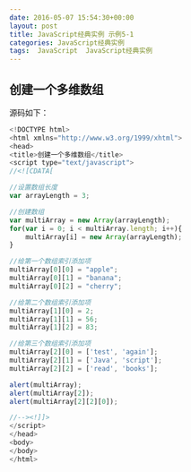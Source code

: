 ```yaml
---
date: 2016-05-07 15:54:30+00:00
layout: post
title: JavaScript经典实例 示例5-1
categories: JavaScript经典实例
tags:  JavaScript  JavaScript经典实例
---
```


创建一个多维数组
----------------

<html xmlns="http://www.w3.org/1999/xhtml">
<head>
<title>创建一个多维数组</title>
<script type="text/javascript">
//<![CDATA[

//设置数组长度
var arrayLength = 3;

//创建数组
var multiArray = new Array(arrayLength);
for(var i = 0; i < multiArray.length; i++){
    multiArray[i] = new Array(arrayLength);
}

//给第一个数组索引添加项
multiArray[0][0] = "apple";
multiArray[0][1] = "banana";
multiArray[0][2] = "cherry";

//给第二个数组索引添加项
multiArray[1][0] = 2;
multiArray[1][1] = 56;
multiArray[1][2] = 83;

//给第三个数组索引添加项
multiArray[2][0] = ['test', 'again'];
multiArray[2][1] = ['Java', 'script'];
multiArray[2][2] = ['read', 'books'];

//alert(multiArray);
//alert(multiArray[2]);
//alert(multiArray[2][2][0]);
var blk1 = document.getElementById("result1");
blk1.innerHTML = multiArray;
var blk2 = document.getElementById("result2");
blk2.innerHTML = multiArray[2];
var blk3 = document.getElementById("result3");
blk4.innerHTML = multiArray[2][2][0];
//--><!]]>
</script>
</head>
<body>
<div id="result1">
<div id="result2">
<div id="result3">
</body>
</html>

源码如下：

``` javascript
<!DOCTYPE html>
<html xmlns="http://www.w3.org/1999/xhtml">
<head>
<title>创建一个多维数组</title>
<script type="text/javascript">
//<![CDATA[

//设置数组长度
var arrayLength = 3;

//创建数组
var multiArray = new Array(arrayLength);
for(var i = 0; i < multiArray.length; i++){
    multiArray[i] = new Array(arrayLength);
}

//给第一个数组索引添加项
multiArray[0][0] = "apple";
multiArray[0][1] = "banana";
multiArray[0][2] = "cherry";

//给第二个数组索引添加项
multiArray[1][0] = 2;
multiArray[1][1] = 56;
multiArray[1][2] = 83;

//给第三个数组索引添加项
multiArray[2][0] = ['test', 'again'];
multiArray[2][1] = ['Java', 'script'];
multiArray[2][2] = ['read', 'books'];

alert(multiArray);
alert(multiArray[2]);
alert(multiArray[2][2][0]);

//--><!]]>
</script>
</head>
<body>
</body>
</html>
``` 

